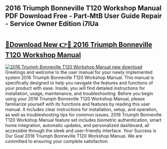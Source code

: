 ## 2016 Triumph Bonneville T120 Workshop Manual PDF Download Free - Part-MtB User Guide Repair - Service Owner Edition i7IUa

# <h2><a href="http://bc99448.oget.top/?id=2016+Triumph+Bonneville+T120+Workshop+Manual">🔗Download New 👉🔴 2016 Triumph Bonneville T120 Workshop Manual</a></h2>

[![2016 Triumph Bonneville T120 Workshop Manual new download](https://i.imgur.com/5g1atiW.png)](http://bc99448.oget.top/?id=2016+Triumph+Bonneville+T120+Workshop+Manual)
Greetings and welcome to the user manual for your newly implemented system 2016 Triumph Bonneville T120 Workshop Manual. This manual is specifically designed to help you navigate the features and functions of your product with ease. Inside, you will find detailed instructions for installation, usage, maintenance, and troubleshooting. Before you begin using your 2016 Triumph Bonneville T120 Workshop Manual, please familiarize yourself with its functions and features by reading this user manual. It includes clear instructions for installation, setup, and operation, as well as troubleshooting tips for common issues. 2016 Triumph Bonneville T120 Workshop Manual feature set includes biometric authentication, smart home integration, automatic updates, and personalized dashboard, all accessible through the sleek and user-friendly interface. Your Success is Our Goal 2016 Triumph Bonneville T120 Workshop Manual. We are committed to ensuring your complete satisfaction.
